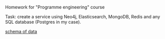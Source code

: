 Homework for "Programme engineering" course

Task: create a service using Neo4j, Elasticsearch, MongoDB, Redis and any SQL database (Postgres in my case).

[schema of data](https://github.com/Nutrymaco/catalog/blob/master/scheme.pdf)
